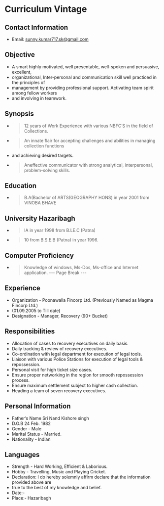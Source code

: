 # Curriculum Vintage

## Contact Information

* Email: sunny.kumar717.sk@gmail.com


## Objective

* A smart highly motivated, well presentable, well-spoken and persuasive, excellent,
* organizational, Inter-personal and communication skill well practiced in the principles of
* management by providing professional support. Activating team spirit among fellow workers
* and involving in teamwork.


## Synopsis

* > 12 years of Work Experience with various NBFC’S in the field of Collections.
* > An innate flair for accepting challenges and abilities in managing collection functions
* and achieving desired targets.
* > Aneffective communicator with strong analytical, interpersonal, problem-solving skills.


## Education

* > B.A(Bachelor of ARTS(GEOGRAPHY HONS) in year 2001 from VINOBA BHAVE


## University Hazaribagh

* > IA in year 1998 from B.LE.C (Patna)
* > 10 from B.S.E.B (Patna) in year 1996.


## Computer Proficiency

* > Knowledge of windows, Ms-Dos, Ms-office and Internet application.
--- Page Break ---


## Experience

* Organization - Poonawalla Fincorp Ltd. (Previously Named as Magma Fincorp Ltd.)
* (01.09.2005 to Till date)
* Designation - Manager, Recovery (90+ Bucket)


## Responsibilities

* Allocation of cases to recovery executives on daily basis.
* Daily tracking & review of recovery executives.
* Co-ordination with legal department for execution of legal tools.
* Liaison with various Police Stations for execution of legal tools & repossession.
* Personal visit for high ticket size cases.
* Ensure proper networking in the region for smooth repossession process.
* Ensure maximum settlement subject to higher cash collection.
* Heading a team of seven recovery executives.


## Personal Information

* Father’s Name Sri Nand Kishore singh
* D.O.B 24 Feb. 1982
* Gender - Male
* Marital Status - Married.
* Nationality - Indian


## Languages

* Strength - Hard Working, Efficient & Laborious.
* Hobby - Travelling, Music and Playing Cricket.
* Declaration: I do hereby solemnly affirm declare that the information provided above are
* true to the best of my knowledge and belief.
* Date:-
* Place:- Hazaribagh

